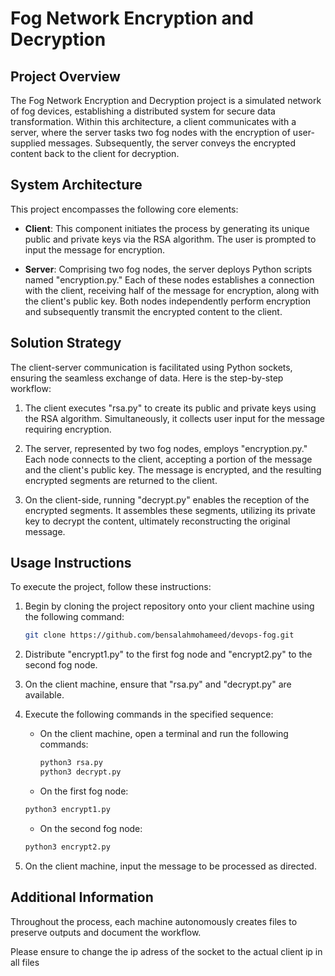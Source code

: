 # Fog Network Encryption and Decryption

## Project Overview

The Fog Network Encryption and Decryption project is a simulated network of fog devices, establishing a distributed system for secure data transformation. Within this architecture, a client communicates with a server, where the server tasks two fog nodes with the encryption of user-supplied messages. Subsequently, the server conveys the encrypted content back to the client for decryption.

## System Architecture

This project encompasses the following core elements:

- **Client**: This component initiates the process by generating its unique public and private keys via the RSA algorithm. The user is prompted to input the message for encryption.

- **Server**: Comprising two fog nodes, the server deploys Python scripts named "encryption.py." Each of these nodes establishes a connection with the client, receiving half of the message for encryption, along with the client's public key. Both nodes independently perform encryption and subsequently transmit the encrypted content to the client.

## Solution Strategy

The client-server communication is facilitated using Python sockets, ensuring the seamless exchange of data. Here is the step-by-step workflow:

1. The client executes "rsa.py" to create its public and private keys using the RSA algorithm. Simultaneously, it collects user input for the message requiring encryption.

2. The server, represented by two fog nodes, employs "encryption.py." Each node connects to the client, accepting a portion of the message and the client's public key. The message is encrypted, and the resulting encrypted segments are returned to the client.

3. On the client-side, running "decrypt.py" enables the reception of the encrypted segments. It assembles these segments, utilizing its private key to decrypt the content, ultimately reconstructing the original message.

## Usage Instructions

To execute the project, follow these instructions:

1. Begin by cloning the project repository onto your client machine using the following command:

   ```bash
   git clone https://github.com/bensalahmohameed/devops-fog.git
2. Distribute "encrypt1.py" to the first fog node and "encrypt2.py" to the second fog node.
3. On the client machine, ensure that "rsa.py" and "decrypt.py" are available.
4. Execute the following commands in the specified sequence:

   - On the client machine, open a terminal and run the following commands:

     ```bash
     python3 rsa.py
     python3 decrypt.py
     ```

   - On the first fog node:
   ```bash
   python3 encrypt1.py
   ```

   - On the second fog node:

   ```bash
   python3 encrypt2.py
   ```

4. On the client machine, input the message to be processed as directed.

## Additional Information

Throughout the process, each machine autonomously creates files to preserve outputs and document the workflow.

Please ensure to change the ip adress of the socket to the actual client ip in all files












